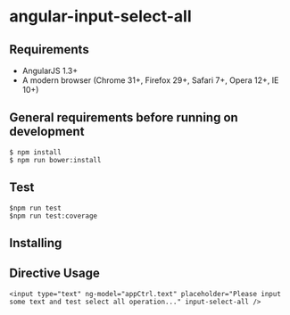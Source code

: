 angular-input-select-all
===
## Requirements

- AngularJS 1.3+
- A modern browser (Chrome 31+, Firefox 29+, Safari 7+, Opera 12+, IE 10+)

## General requirements before running on development
```
$ npm install
$ npm run bower:install
```

## Test
```
$npm run test
$npm run test:coverage
```

## Installing

## Directive Usage
```
<input type="text" ng-model="appCtrl.text" placeholder="Please input some text and test select all operation..." input-select-all />
```
